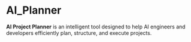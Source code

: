 # AI_Planner
**AI Project Planner** is an intelligent tool designed to help AI engineers and developers efficiently plan, structure, and execute projects.
